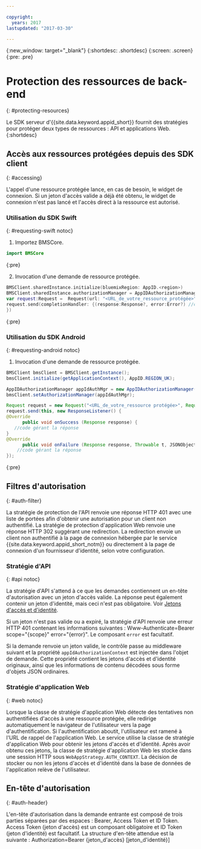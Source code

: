 ```yaml
---

copyright:
  years: 2017
lastupdated: "2017-03-30"

---
```


{:new_window: target="_blank"}
{:shortdesc: .shortdesc}
{:screen: .screen}
{:pre: .pre}

# Protection des ressources de back-end
{: #protecting-resources}

Le SDK serveur d'{{site.data.keyword.appid_short}} fournit des stratégies pour protéger deux types de ressources : API et applications Web.
{:shortdesc}


## Accès aux ressources protégées depuis des SDK client
{: #accessing}

L'appel d'une ressource protégée lance, en cas de besoin, le widget de connexion. Si un jeton d'accès valide a déjà été obtenu, le widget de connexion n'est pas lancé et l'accès direct à la ressource est autorisé.


### Utilisation du SDK Swift
{: #requesting-swift notoc}

1. Importez BMSCore.

  ```swift
  import BMSCore
  ```
  {:pre}

2. Invocation d'une demande de ressource protégée.

  ```swift
  BMSClient.sharedInstance.initialize(bluemixRegion: AppID.<region>)
  BMSClient.sharedInstance.authorizationManager = AppIDAuthorizationManager(appid:AppID.sharedInstance)
  var request:Request =  Request(url: "<URL_de_votre_ressource_protégée>")
  request.send(completionHandler: {(response:Response?, error:Error?) //code gérant la réponse
  })
  ```
  {:pre}


### Utilisation du SDK Android
{: #requesting-android notoc}

1. Invocation d'une demande de ressource protégée.

  ```java
  BMSClient bmsClient = BMSClient.getInstance();
  bmsClient.initialize(getApplicationContext(), AppID.REGION_UK);

  AppIDAuthorizationManager appIdAuthMgr = new AppIDAuthorizationManager(AppID.getInstance())
  bmsClient.setAuthorizationManager(appIdAuthMgr);

  Request request = new Request("<URL_de_votre_ressource protégée>", Request.GET);
  request.send(this, new ResponseListener() {
  @Override
		public void onSuccess (Response response) {
     //code gérant la réponse
  }
  @Override
		public void onFailure (Response response, Throwable t, JSONObject extendedInfo) {
      //code gérant la réponse
  });
  ```
  {:pre}



## Filtres d'autorisation
{: #auth-filter}

La stratégie de protection de l'API renvoie une réponse HTTP 401 avec une liste de portées afin d'obtenir une autorisation pour un client non authentifié. La stratégie de protection d'application Web renvoie une réponse HTTP 302 suggérant une redirection. La redirection envoie un client non authentifié à la page de connexion hébergée par le service {{site.data.keyword.appid_short_notm}} ou directement à la page de connexion d'un fournisseur d'identité, selon votre configuration.



### Stratégie d'API
{: #api notoc}

La stratégie d'API s'attend à ce que les demandes contiennent un en-tête d'autorisation avec un jeton d'accès valide. La réponse peut également contenir un jeton d'identité, mais ceci n'est pas obligatoire. Voir [Jetons d'accès et d'identité](/docs/services/appid/about.html#acess-and-identity).

Si un jeton n'est pas valide ou a expiré, la stratégie d'API renvoie une erreur HTTP 401 contenant les informations suivantes : Www-Authenticate=Bearer scope="{scope}" error="{error}". Le composant `error` est facultatif.

Si la demande renvoie un jeton valide, le contrôle passe au middleware suivant et la propriété `appIdAuthorizationContext` est injectée dans l'objet de demande. Cette propriété contient les jetons d'accès et d'identité originaux, ainsi que les informations de contenu décodées sous forme d'objets JSON ordinaires.


### Stratégie d'application Web
{: #web notoc}

Lorsque la classe de stratégie d'application Web détecte des tentatives non authentifiées d'accès à une ressource protégée, elle redirige automatiquement le navigateur de l'utilisateur vers la page d'authentification. Si l'authentification aboutit, l'utilisateur est ramené à l'URL de rappel de l'application Web. Le service utilise la classe de stratégie d'application Web pour obtenir les jetons d'accès et d'identité. Après avoir obtenu ces jetons, la classe de stratégie d'application Web les stocke dans une session HTTP sous `WebAppStrategy.AUTH_CONTEXT`. La décision de stocker ou non les jetons d'accès et d'identité dans la base de données de l'application relève de l'utilisateur.

## En-tête d'autorisation
{: #auth-header}

L'en-tête d'autorisation dans la demande entrante est composé de trois parties séparées par des espaces : Bearer, Access Token et ID Token. Access Token (jeton d'accès) est un composant obligatoire et ID Token (jeton d'identité) est facultatif. La structure d'en-tête attendue est la suivante : Authorization=Bearer {jeton_d'accès} [jeton_d'identité}]
